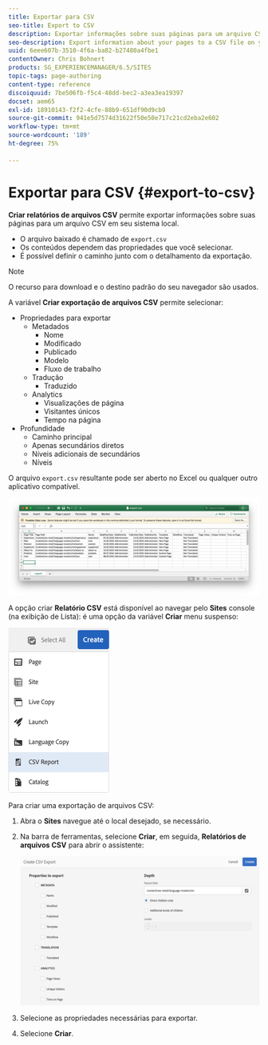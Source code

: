 ```yaml
---
title: Exportar para CSV
seo-title: Export to CSV
description: Exportar informações sobre suas páginas para um arquivo CSV em seu sistema local
seo-description: Export information about your pages to a CSV file on your local system
uuid: 6eee607b-3510-4f6a-ba82-b27480a4fbe1
contentOwner: Chris Bohnert
products: SG_EXPERIENCEMANAGER/6.5/SITES
topic-tags: page-authoring
content-type: reference
discoiquuid: 7be506fb-f5c4-48dd-bec2-a3ea3ea19397
docset: aem65
exl-id: 18910143-f2f2-4cfe-88b9-651df90d9cb9
source-git-commit: 941e5d7574d31622f50e50e717c21cd2eba2e602
workflow-type: tm+mt
source-wordcount: '189'
ht-degree: 75%

---
```


# Exportar para CSV  {#export-to-csv}

**Criar relatórios de arquivos CSV** permite exportar informações sobre suas páginas para um arquivo CSV em seu sistema local.

* O arquivo baixado é chamado de `export.csv`
* Os conteúdos dependem das propriedades que você selecionar.
* É possível definir o caminho junto com o detalhamento da exportação.

>[!NOTE]
>
>O recurso para download e o destino padrão do seu navegador são usados.

A variável **Criar exportação de arquivos CSV** permite selecionar:

* Propriedades para exportar
   * Metadados
      * Nome
      * Modificado
      * Publicado
      * Modelo
      * Fluxo de trabalho
   * Tradução
      * Traduzido
   * Analytics
      * Visualizações de página
      * Visitantes únicos
      * Tempo na página
* Profundidade
   * Caminho principal
   * Apenas secundários diretos
   * Níveis adicionais de secundários
   * Níveis

O arquivo `export.csv` resultante pode ser aberto no Excel ou qualquer outro aplicativo compatível.

![etc-01](assets/etc-01.png)

A opção criar **Relatório CSV** está disponível ao navegar pelo **Sites** console (na exibição de Lista): é uma opção da variável **Criar** menu suspenso:

![etc-02](assets/etc-02.png)

Para criar uma exportação de arquivos CSV:

1. Abra o **Sites** navegue até o local desejado, se necessário.
1. Na barra de ferramentas, selecione **Criar**, em seguida, **Relatórios de arquivos CSV** para abrir o assistente:

   ![etc-03](assets/etc-03.png)

1. Selecione as propriedades necessárias para exportar.
1. Selecione **Criar**.
